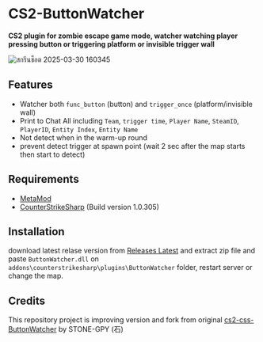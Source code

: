 # CS2-ButtonWatcher

**CS2 plugin for zombie escape game mode, watcher watching player pressing button or triggering platform or invisible trigger wall**
<br>

![สกรีนช็อต 2025-03-30 160345](https://github.com/user-attachments/assets/ae38a321-0623-4cdd-bd7f-d4b606824216)

## Features

- Watcher both `func_button` (button) and `trigger_once` (platform/invisible wall)
- Print to Chat All including `Team`, `trigger time`, `Player Name`, `SteamID`, `PlayerID`, `Entity Index`, `Entity Name`
- Not detect when in the warm-up round
- prevent detect trigger at spawn point (wait 2 sec after the map starts then start to detect)


## Requirements
- [MetaMod](https://cs2.poggu.me/metamod/installation)
- [CounterStrikeSharp](https://github.com/roflmuffin/CounterStrikeSharp) (Build version 1.0.305)

## Installation

download latest relase version from [Releases Latest]()
and extract zip file and paste `ButtonWatcher.dll` on `addons\counterstrikesharp\plugins\ButtonWatcher` folder,
restart server or change the map.

## Credits
This repository project is improving version and fork from original [cs2-css-ButtonWatcher](https://github.com/Kianyaa/CS2-ButtonWatcher/releases/tag/Latest) by STONE-GPY (石)




    
